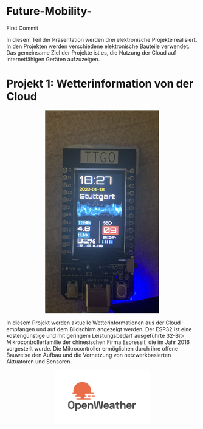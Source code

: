# Future-Mobility-

First Commit

In diesem Teil der Präsentation werden drei elektronische Projekte realisiert. In den Projekten werden verschiedene elektronische Bauteile verwendet. Das gemeinsame Ziel der Projekte ist es, die Nutzung der Cloud auf internetfähigen Geräten aufzuzeigen.

# Projekt 1: Wetterinformation von der Cloud

 <p align="center">
<img src=".//IMG_6721.jpg"| width=300>
</p> 

In diesem Projekt werden aktuelle Wetterinformationen aus der Cloud empfangen und auf dem Bildschirm angezeigt werden. 
Der ESP32 ist eine kostengünstige und mit geringem Leistungsbedarf ausgeführte 32-Bit-Mikrocontrollerfamilie der chinesischen Firma Espressif, die im Jahr 2016 vorgestellt wurde. Die Mikrocontroller ermöglichen durch ihre offene Bauweise den Aufbau und die Vernetzung von netzwerkbasierten Aktuatoren und Sensoren.

<p align="center">
<img src=".//OpenWeather-Logo.jpg"| width=250>
</p> 
